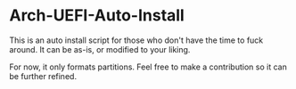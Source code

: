 # Arch-UEFI-Auto-Install

This is an auto install script for those who don't have the time to fuck around. It can be as-is, or modified to your liking. 

For now, it only formats partitions. Feel free to make a contribution so it can be further refined. 
